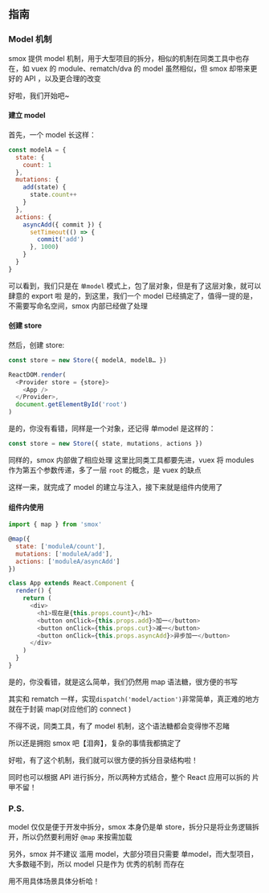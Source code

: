 ## 指南
### Model 机制

smox 提供 model 机制，用于大型项目的拆分，相似的机制在同类工具中也存在，如 vuex 的 module、rematch/dva 的 model
虽然相似，但 smox 却带来更好的 API ，以及更合理的改变

好啦，我们开始吧~

#### 建立 model

首先，一个 model 长这样：
```JavaScript
const modelA = {
  state: {
    count: 1
  },
  mutations: {
    add(state) {
      state.count++
    }
  },
  actions: {
    asyncAdd({ commit }) {
      setTimeout(() => {
        commit('add')
      }, 1000)
    }
  }
}
```
可以看到，我们只是在 `单model` 模式上，包了层对象，但是有了这层对象，就可以肆意的 export 啦
是的，到这里，我们一个 model 已经搞定了，值得一提的是，不需要写命名空间，smox 内部已经做了处理

#### 创建 store

然后，创建 store:
```JavaScript
const store = new Store({ modelA, modelB… })

ReactDOM.render(
  <Provider store = {store}>
    <App />
  </Provider>,
  document.getElementById('root')
)
``` 

是的，你没有看错，同样是一个对象，还记得 单model 是这样的：

```JavaScript
const store = new Store({ state, mutations, actions })
``` 

同样的，smox 内部做了相应处理
这里比同类工具都要先进，vuex 将 modules 作为第五个参数传递，多了一层 `root` 的概念，是 vuex 的缺点

这样一来，就完成了 model 的建立与注入，接下来就是组件内使用了

#### 组件内使用

```javascript
import { map } from 'smox'

@map({
  state: ['moduleA/count'],
  mutations: ['moduleA/add'],
  actions: ['moduleA/asyncAdd']
})

class App extends React.Component {
  render() {
    return (
      <div>
        <h1>现在是{this.props.count}</h1>
        <button onClick={this.props.add}>加一</button>
        <button onClick={this.props.cut}>减一</button>
        <button onClick={this.props.asyncAdd}>异步加一</button>
      </div>
    )
  }
}

```
是的，你没看错，就是这么简单，我们仍然用 map 语法糖，很方便的书写

其实和 rematch 一样，实现`dispatch('model/action')`非常简单，真正难的地方就在于封装 map(对应他们的 connect )

不得不说，同类工具，有了 model 机制，这个语法糖都会变得惨不忍睹

所以还是拥抱 smox 吧【泪奔】，复杂的事情我都搞定了

好啦，有了这个机制，我们就可以很方便的拆分目录结构啦！

同时也可以根据 API 进行拆分，所以两种方式结合，整个 React 应用可以拆的 片甲不留！

### P.S.

model 仅仅是便于开发中拆分，smox 本身仍是单 store，拆分只是将业务逻辑拆开，所以仍然要利用好 `@map` 来按需加载

另外，smox 并不建议 滥用 model，大部分项目只需要 单model，而大型项目，大多数碰不到，所以 model 只是作为 优秀的机制 而存在

用不用具体场景具体分析哈！